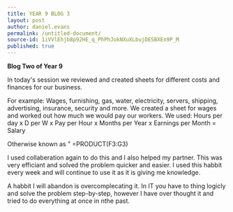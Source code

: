 ```yaml
---
title: YEAR 9 BLOG 3
layout: post
author: daniel.evans
permalink: /untitled-document/
source-id: 1iVVlEhjb8p92HE_q_PhPhJokNXuXLbujDESBXEn9P_M
published: true
---
```

**Blog Two of Year 9**

In today's session we reviewed and created sheets for different costs and finances for our business. 

For example: Wages, furnishing, gas, water, electricity, servers, shipping, advertising, insurance, security and more. We created a sheet for wages and worked out how much we would pay our workers. We used: Hours per day x D per W x Pay per Hour x Months per Year x Earnings per Month = Salary

Otherwise known as " =PRODUCT(F3:G3)

I used collaberation again to do this and I also helped my partner. This was very efficiant and solved the problem quicker and easier. I used this habbit every week and will continue to use it as it is giving me knowledge.

A habbit I will abandon is overcomplecating it. In IT you have to thing logicly and solve the problem step-by-step, however I have over thought it and tried to do everything at once in nthe past.

